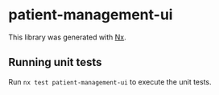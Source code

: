 # patient-management-ui

This library was generated with [Nx](https://nx.dev).

## Running unit tests

Run `nx test patient-management-ui` to execute the unit tests.
